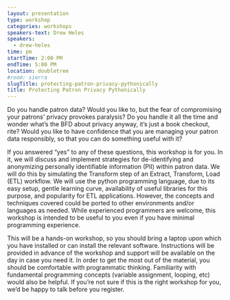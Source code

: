 ```yaml
---
layout: presentation
type: workshop
categories: workshops
speakers-text: Drew Heles
speakers:
  - drew-heles
time: pm
startTime: 2:00 PM
endTime: 5:00 PM
location: doubletree
#room: sierra
slugTitle: protecting-patron-privacy-pythonically
title: Protecting Patron Privacy Pythonically
---
```


Do you handle patron data?
Would you like to, but the fear of compromising your patrons' privacy provokes paralysis?
Do you handle it all the time and wonder what’s the BFD about privacy anyway, it’s just a book checkout, rite?
Would you like to have confidence that you are managing your patron data responsibly, so that you can do something useful with it?

If you answered “yes” to any of these questions, this workshop is for you. In it, we will discuss and implement strategies for de-identifying and anonymizing personally identifiable information (PII) within patron data. We will do this by simulating the Transform step of an Extract, Transform, Load (ETL) workflow. We will use the python programming language, due to its easy setup, gentle learning curve, availability of useful libraries for this purpose, and popularity for ETL applications. However, the concepts and techniques covered could be ported to other environments and/or languages as needed. While experienced programmers are welcome, this workshop is intended to be useful to you even if you have minimal programming experience.

This will be a hands-on workshop, so you should bring a laptop upon which you have installed or can install the relevant software. Instructions will be provided in advance of the workshop and support will be available on the day in case you need it. In order to get the most out of the material, you should be comfortable with programmatic thinking. Familiarity with fundamental programming concepts (variable assignment, looping, etc) would also be helpful. If you’re not sure if this is the right workshop for you, we’d be happy to talk before you register.
